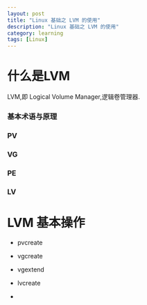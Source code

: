 ```yaml
---
layout: post
title: "Linux 基础之 LVM 的使用"
description: "Linux 基础之 LVM 的使用"
category: learning
tags: [Linux]
---
```



# 什么是LVM

LVM,即 Logical Volume Manager,逻辑卷管理器.

### 基本术语与原理

### PV

### VG

### PE

### LV

# LVM 基本操作

* pvcreate

* vgcreate
* vgextend
* lvcreate
*








